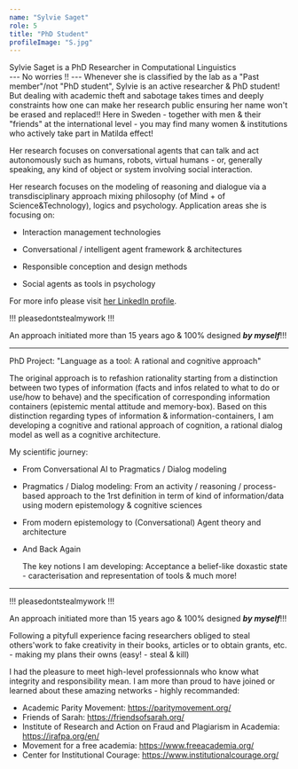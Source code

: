 ```yaml
---
name: "Sylvie Saget"
role: 5
title: "PhD Student"
profileImage: "S.jpg"  
---
```


Sylvie Saget is a PhD Researcher in Computational Linguistics     
--- No worries !! --- Whenever she is classified by the lab as a "Past member"/not "PhD student", Sylvie is an active researcher & PhD student!   
But dealing with academic theft and sabotage takes times and deeply constraints how one can make her research public ensuring her name won't be erased and replaced!! Here in Sweden - together with men & their "friends" at the international level - you may find many women & institutions who actively take part in Matilda effect!

Her research focuses on conversational agents that can talk and act autonomously such as humans, robots, virtual humans - or, generally speaking, any kind of object or system involving social interaction.

Her research focuses on the modeling of reasoning and dialogue via a transdisciplinary approach mixing philosophy (of Mind + of Science&Technology), logics and psychology. Application areas she is focusing on:

- Interaction management technologies

- Conversational / intelligent agent framework & architectures

- Responsible conception and design methods

- Social agents as tools in psychology

For more info please visit
[her LinkedIn profile](https://www.linkedin.com/in/sylviesaget/).

!!! pleasedontstealmywork !!!

An approach initiated more than 15 years ago & 100% designed ***by myself***!!!

-------------------------------------------------
PhD Project: "Language as a tool: A rational and cognitive approach"

The original approach is to refashion rationality starting from a distinction between two types of information (facts and infos related to what to do or use/how to behave) and the specification of corresponding information containers (epistemic mental attitude and memory-box). Based on this distinction regarding types of information & information-containers, I am developing a cognitive and rational approach of cognition, a rational dialog model as well as a cognitive architecture.

My scientific journey:

- From Conversational AI to Pragmatics / Dialog modeling

- Pragmatics / Dialog modeling: From an activity / reasoning / process-based approach to the 1rst definition in term of kind of information/data using modern epistemology & cognitive sciences

- From modern epistemology to (Conversational) Agent theory and architecture

- And Back Again

  The key notions I am developing: Acceptance a belief-like doxastic state - caracterisation and representation of tools & much more!

-------------------------------------------------

!!! pleasedontstealmywork !!!

An approach initiated more than 15 years ago & 100% designed ***by myself***!!!  

Following a pityfull experience facing researchers obliged to steal others'work to fake creativity in their books, articles or to obtain grants, etc.  - making my plans their owns (easy! - steal & kill)

I had the pleasure to meet high-level professionnals who know what integrity and responsibility mean.
I am more than proud to have joined or learned about these amazing networks - highly recommanded:
- Academic Parity Movement: https://paritymovement.org/
- Friends of Sarah: https://friendsofsarah.org/
- Institute of Research and Action on Fraud and Plagiarism in Academia: https://irafpa.org/en/
- Movement for a free academia: https://www.freeacademia.org/
- Center for Institutional Courage: https://www.institutionalcourage.org/


